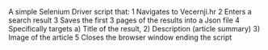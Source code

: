A simple Selenium Driver script that:
1 Navigates to Vecernji.hr
2 Enters a search result
3 Saves the first 3 pages of the results into a Json file
4 Specifically targets a) Title of the result, 2) Description (article summary) 3) Image of the article
5 Closes the browser window ending the script
